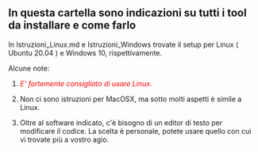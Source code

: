 ## In questa cartella sono indicazioni su tutti i tool da installare e come farlo

In Istruzioni_Linux.md e Istruzioni_Windows  trovate il setup per Linux ( Ubuntu 20.04 ) e Windows 10, rispettivamente.

Alcune note:

1) <span style="color:red"> *E' fortemente consigliato di usare Linux.*</span>

2) Non ci sono istruzioni per MacOSX, ma sotto molti aspetti è simile a Linux.

3) Oltre al software indicato, c'è bisogno di un editor di testo per modificare il codice. 
La scelta è personale, potete usare quello con cui vi trovate più a vostro agio.
